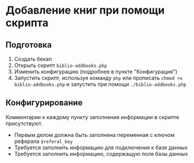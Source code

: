 # Добавление книг при помощи скрипта

## Подготовка

1. Создать бекап
2. Открыть скрипт `biblio-addbooks.php`
3. Изменить конфигурацию (подробнее в пункте "Конфигурация")
4. Запустить скрипт, используя команду `php` или прописать `chmod +x biblio-addbooks.php` и запустить при
   помощи `./biblio-addbooks.php`

## Конфигурирование

Комментарии к каждому пункту заполнения информации в скрипте присутствуют.

* Первым делом должна быть заполнена переменная с ключом реферала `$referal_key`
* Требуется заполнить информацию для подключения к базе данных
* Требуется заполнить информацию, содержащую поля базы данных